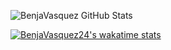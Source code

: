 <img aligh="left" alt="BenjaVasquez GitHub Stats" 
src="https://github-readme-stats.vercel.app/api?username=BenjaVasquez24&show_icons=true&hide_border=true&theme=radical"/> 

[![BenjaVasquez24's wakatime stats](https://github-readme-stats.vercel.app/api/wakatime?username=BenjaVasquez24)](https://github.com/BenjaVasquez24/github-readme-stats)



